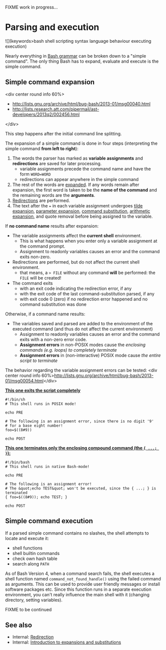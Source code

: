 FIXME work in progress...

# Parsing and execution

![](keywords>bash shell scripting syntax language behaviour executing execution)

Nearly everything in [Bash grammar](/syntax/basicgrammar) can be broken
down to a "simple command". The only thing Bash has to expand, evaluate
and execute is the simple command.

## Simple command expansion

\<div center round info 60%\>

- <http://lists.gnu.org/archive/html/bug-bash/2013-01/msg00040.html>
- <http://lists.research.att.com/pipermail/ast-developers/2013q2/002456.html>

\</div\>

This step happens after the initial command line splitting.

The expansion of a simple command is done in four steps (interpreting
the simple command **from left to right**):

1.  The words the parser has marked as **variable assignments** and
    **redirections** are saved for later processing.
    - variable assignments precede the command name and have the form
      `WORD=WORD`
    - redirections can appear anywhere in the simple command
2.  The rest of the words are [expanded](/syntax/expansion/intro). If
    any words remain after expansion, the first word is taken to be the
    **name of the command** and the remaining words are the
    **arguments**.
3.  [Redirections](/syntax/redirection) are performed.
4.  The text after the `=` in each variable assignment undergoes [tilde
    expansion](/syntax/expansion/tilde), [parameter
    expansion](/syntax/pe), [command
    substitution](/syntax/expansion/cmdsubst), [arithmetic
    expansion](/syntax/expansion/arith), and quote removal before being
    assigned to the variable.

If **no command name** results after expansion:

- The variable assignments affect the **current shell** environment.
  - This is what happens when you enter only a variable assignment at
    the command prompt.
  - Assignment to readonly variables causes an error and the command
    exits non-zero.
- Redirections are performed, but do not affect the current shell
  environment.
  - that means, a `> FILE` without any command **will** be performed:
    the `FILE` will be created!
- The command exits
  - with an exit code indicating the redirection error, if any
  - with the exit code of the last command-substitution parsed, if any
  - with exit code 0 (zero) if no redirection error happened and no
    command substitution was done

Otherwise, if a command name results:

- The variables saved and parsed are added to the environment of the
  executed command (and thus do not affect the current environment)
  - Assignment to readonly variables causes an error and the command
    exits with a non-zero error code.
  - **Assignment errors** in non-POSIX modes cause the *enclosing
    commands (e.g. loops) to completely terminate*
  - **Assignment errors** in (non-interactive) POSIX mode cause *the
    entire script to terminate*

The behavior regarding the variable assignment errors can be tested:
\<div center round info
60%\><http://lists.gnu.org/archive/html/bug-bash/2013-01/msg00054.html>\</div\>

**<u>This one exits the script completely</u>**

    #!/bin/sh
    # This shell runs in POSIX mode!

    echo PRE

    # The following is an assignment error, since there is no digit '9'
    # for a base eight number!
    foo=$((8#9))

    echo POST

**<u>This one terminates only the enclosing compound command (the
`{ ...; }`):</u>**

    #!/bin/bash
    # This shell runs in native Bash-mode!

    echo PRE

    # The following is an assignment error!
    # The &quot;echo TEST&quot; won't be executed, since the { ...; } is terminated
    { foo=$((8#9)); echo TEST; }

    echo POST

## Simple command execution

If a parsed simple command contains no slashes, the shell attempts to
locate and execute it:

- shell functions
- shell builtin commands
- check own hash table
- search along `PATH`

As of Bash Version 4, when a command search fails, the shell executes a
shell function named `command_not_found_handle()` using the failed
command as arguments. This can be used to provide user friendly messages
or install software packages etc. Since this function runs in a separate
execution environment, you can't really influence the main shell with it
(changing directory, setting variables).

FIXME to be continued

## See also

- Internal: [Redirection](/syntax/redirection)
- Internal: [Introduction to expansions and
  substitutions](/syntax/expansion/intro)
